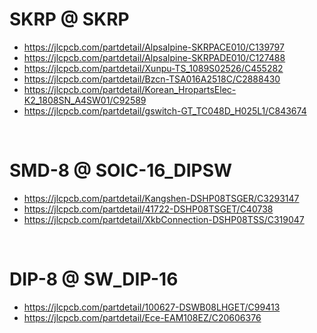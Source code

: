 


# SKRP @ SKRP

 - https://jlcpcb.com/partdetail/Alpsalpine-SKRPACE010/C139797
 - https://jlcpcb.com/partdetail/Alpsalpine-SKRPADE010/C127488
 - https://jlcpcb.com/partdetail/Xunpu-TS_1089S02526/C455282
 - https://jlcpcb.com/partdetail/Bzcn-TSA016A2518C/C2888430
 - https://jlcpcb.com/partdetail/Korean_HropartsElec-K2_1808SN_A4SW01/C92589
 - https://jlcpcb.com/partdetail/gswitch-GT_TC048D_H025L1/C843674




<br>

# SMD-8 @ SOIC-16_DIPSW

 - https://jlcpcb.com/partdetail/Kangshen-DSHP08TSGER/C3293147
 - https://jlcpcb.com/partdetail/41722-DSHP08TSGET/C40738
 - https://jlcpcb.com/partdetail/XkbConnection-DSHP08TSS/C319047












<br>

# DIP-8 @ SW_DIP-16

 - https://jlcpcb.com/partdetail/100627-DSWB08LHGET/C99413
 - https://jlcpcb.com/partdetail/Ece-EAM108EZ/C20606376













